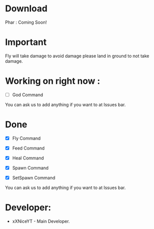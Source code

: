 # Download
Phar : Coming Soon!

# Important

Fly will take damage to avoid damage please land in ground to not take damage.

# Working on right now :

- [ ] God Command

You can ask us to add anything if you want to at Issues bar.

# Done

- [x] Fly Command

- [x] Feed Command

- [x] Heal Command

- [x] Spawn Command

- [x] SetSpawn Command

You can ask us to add anything if you want to at Issues bar.

 # Developer:
 
 * xXNiceYT - Main Developer.
